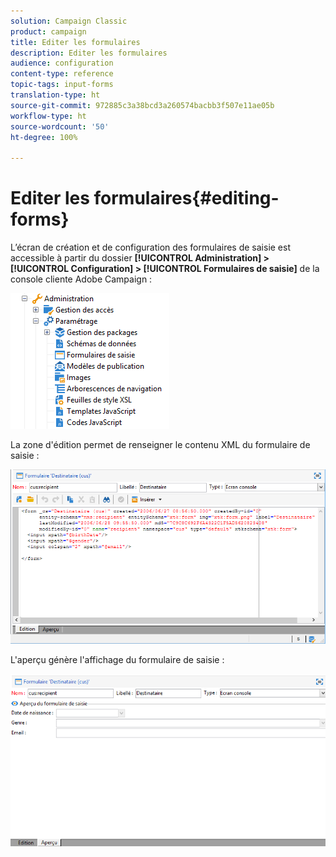 ```yaml
---
solution: Campaign Classic
product: campaign
title: Editer les formulaires
description: Editer les formulaires
audience: configuration
content-type: reference
topic-tags: input-forms
translation-type: ht
source-git-commit: 972885c3a38bcd3a260574bacbb3f507e11ae05b
workflow-type: ht
source-wordcount: '50'
ht-degree: 100%

---
```



# Editer les formulaires{#editing-forms}

L’écran de création et de configuration des formulaires de saisie est accessible à partir du dossier **[!UICONTROL Administration] > [!UICONTROL Configuration] > [!UICONTROL Formulaires de saisie]** de la console cliente Adobe Campaign :

![](assets/d_ncs_integration_form_arbo.png)

La zone d&#39;édition permet de renseigner le contenu XML du formulaire de saisie :

![](assets/d_ncs_integration_form_edit.png)

L&#39;aperçu génère l&#39;affichage du formulaire de saisie :

![](assets/d_ncs_integration_form_preview.png)

